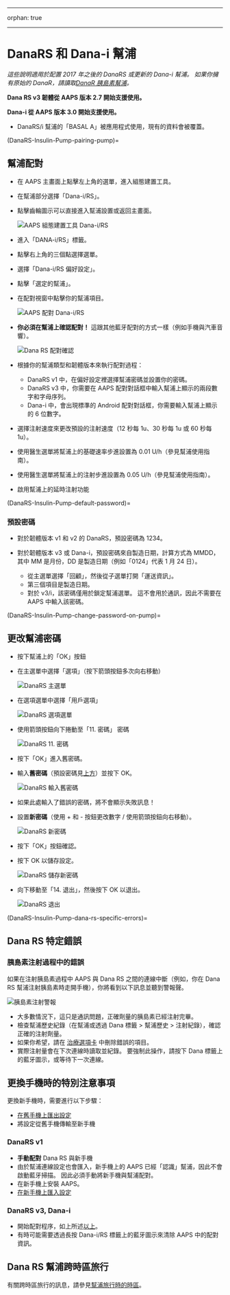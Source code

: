 * * *

orphan: true

* * *

# DanaRS 和 Dana-i 幫浦

*這些說明適用於配置 2017 年之後的 DanaRS 或更新的 Dana-i 幫浦。 如果你擁有原始的 DanaR，請讀取[DanaR 胰島素幫浦](./DanaR-Insulin-Pump.md)。*

**Dana RS v3 韌體從 AAPS 版本 2.7 開始支援使用。**

**Dana-i 從 AAPS 版本 3.0 開始支援使用。**

* DanaRS/i 幫浦的「BASAL A」被應用程式使用，現有的資料會被覆蓋。

(DanaRS-Insulin-Pump-pairing-pump)=

## 幫浦配對

* 在 AAPS 主畫面上點擊左上角的選單，進入組態建置工具。
* 在幫浦部分選擇「Dana-i/RS」。
* 點擊齒輪圖示可以直接進入幫浦設置或返回主畫面。
    
    ![AAPS 組態建置工具 Dana-i/RS](../images/DanaRS_i_ConfigB.png)

* 進入「DANA-i/RS」標籤。

* 點擊右上角的三個點選擇選單。 
* 選擇「Dana-i/RS 偏好設定」。
* 點擊「選定的幫浦」。
* 在配對視窗中點擊你的幫浦項目。
    
    ![AAPS 配對 Dana-i/RS](../images/DanaRS_i_Pairing.png)

* **你必須在幫浦上確認配對！** 這跟其他藍牙配對的方式一樣（例如手機與汽車音響）。
    
    ![Dana RS 配對確認](../images/DanaRS_Pairing.png)

* 根據你的幫浦類型和韌體版本來執行配對過程：
    
    * DanaRS v1 中，在偏好設定裡選擇幫浦密碼並設置你的密碼。
    * DanaRS v3 中，你需要在 AAPS 配對對話框中輸入幫浦上顯示的兩段數字和字母序列。
    * Dana-i 中，會出現標準的 Android 配對對話框，你需要輸入幫浦上顯示的 6 位數字。

* 選擇注射速度來更改預設的注射速度（12 秒每 1u、30 秒每 1u 或 60 秒每 1u）。

* 使用醫生選單將幫浦上的基礎速率步進設置為 0.01 U/h（參見幫浦使用指南）。
* 使用醫生選單將幫浦上的注射步進設置為 0.05 U/h（參見幫浦使用指南）。
* 啟用幫浦上的延時注射功能

(DanaRS-Insulin-Pump-default-password)=

### 預設密碼

* 對於韌體版本 v1 和 v2 的 DanaRS，預設密碼為 1234。
* 對於韌體版本 v3 或 Dana-i，預設密碼來自製造日期，計算方式為 MMDD，其中 MM 是月份，DD 是製造日期（例如「0124」代表 1 月 24 日）。
    
    * 從主選單選擇「回顧」，然後從子選單打開「運送資訊」。
    * 第三個項目是製造日期。 
    * 對於 v3/i，該密碼僅用於鎖定幫浦選單。 這不會用於通訊，因此不需要在 AAPS 中輸入該密碼。

(DanaRS-Insulin-Pump-change-password-on-pump)=

## 更改幫浦密碼

* 按下幫浦上的「OK」按鈕
* 在主選單中選擇「選項」（按下箭頭按鈕多次向右移動）
    
    ![DanaRS 主選單](../images/DanaRSPW_01_MainMenu.png)

* 在選項選單中選擇「用戶選項」
    
    ![DanaRS 選項選單](../images/DanaRSPW_02_OptionMenu.png)

* 使用箭頭按鈕向下捲動至「11. 密碼」 密碼
    
    ![DanaRS 11. 密碼](../images/DanaRSPW_03_11PW.png)

* 按下「OK」進入舊密碼。

* 輸入**舊密碼**（預設密碼見[上方](#default-password)）並按下 OK。
    
    ![DanaRS 輸入舊密碼](../images/DanaRSPW_04_11PWenter.png)

* 如果此處輸入了錯誤的密碼，將不會顯示失敗訊息！

* 設置**新密碼**（使用 + 和 - 按鈕更改數字 / 使用箭頭按鈕向右移動）。
    
    ![DanaRS 新密碼](../images/DanaRSPW_05_PWnew.png)

* 按下「OK」按鈕確認。

* 按下 OK 以儲存設定。
    
    ![DanaRS 儲存新密碼](../images/DanaRSPW_06_PWnewSave.png)

* 向下移動至「14. 退出」，然後按下 OK 以退出。
    
    ![DanaRS 退出](../images/DanaRSPW_07_Exit.png)

(DanaRS-Insulin-Pump-dana-rs-specific-errors)=

## Dana RS 特定錯誤

### 胰島素注射過程中的錯誤

如果在注射胰島素過程中 AAPS 與 Dana RS 之間的連線中斷（例如，你在 Dana RS 幫浦注射胰島素時走開手機），你將看到以下訊息並聽到警報聲。

![胰島素注射警報](../images/DanaRS_Error_bolus.png)

* 大多數情況下，這只是通訊問題，正確劑量的胰島素已經注射完畢。
* 檢查幫浦歷史紀錄（在幫浦或透過 Dana 標籤 > 幫浦歷史 > 注射紀錄），確認正確的注射劑量。
* 如果你希望，請在 [治療選項卡](#screens-bolus-carbs) 中刪除錯誤的項目。
* 實際注射量會在下次連線時讀取並紀錄。 要強制此操作，請按下 Dana 標籤上的藍牙圖示，或等待下一次連線。

## 更換手機時的特別注意事項

更換新手機時，需要進行以下步驟：

* [在舊手機上匯出設定](../Maintenance/ExportImportSettings.md)
* 將設定從舊手機傳輸至新手機

### DanaRS v1

* **手動配對** Dana RS 與新手機
* 由於幫浦連線設定也會匯入，新手機上的 AAPS 已經「認識」幫浦，因此不會啟動藍牙掃描。 因此必須手動將新手機與幫浦配對。
* 在新手機上安裝 AAPS。
* [在新手機上匯入設定](../Maintenance/ExportImportSettings.md)

### DanaRS v3, Dana-i

* 開始配對程序，如上所述[以上](#pairing-pump)。
* 有時可能需要透過長按 Dana-i/RS 標籤上的藍牙圖示來清除 AAPS 中的配對資訊。

## Dana RS 幫浦跨時區旅行

有關跨時區旅行的訊息，請參見[幫浦旅行時的時區](#timezone-traveling-danarv2-danars)。